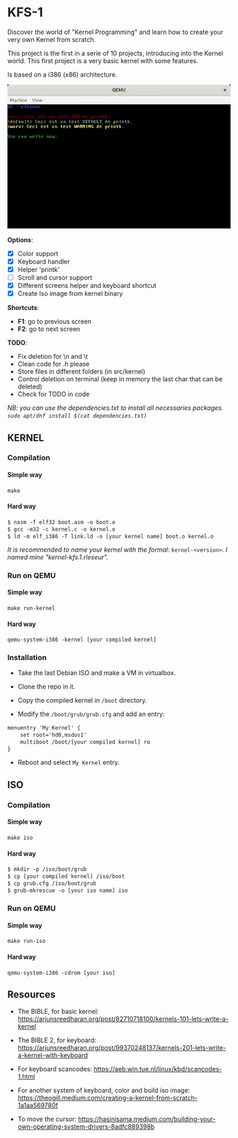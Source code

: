 # KFS-1

Discover the world of "Kernel Programming" and learn how to create your very own Kernel from scratch.

This project is the first in a serie of 10 projects, introducing into the Kernel world. This first project is a very basic kernel with some features.

Is based on a i386 (x86) architecture.

![](https://github.com/GAsNA/KFS-1/blob/scroll_cursor_support/images/presentation_kfs-1_rleseur.gif)

**Options**:
- [x] Color support
- [x] Keyboard handler
- [x] Helper 'printk'
- [ ] Scroll and cursor support
- [x] Different screens helper and keyboard shortcut
- [x] Create Iso image from kernel binary

**Shortcuts**:
- **F1**: go to previous screen
- **F2**: go to next screen

**TODO**:
- Fix deletion for \n and \t
- Clean code for .h please
- Store files in different folders (in src/kernel)
- Control deletion on terminal (keep in memory the last char that can be deleted)
- Check for TODO in code

*NB: you can use the dependencies.txt to install all necessaries packages. ``sudo apt/dnf install $(cat dependencies.txt)``*

## KERNEL

### Compilation

#### Simple way

```
make
```

#### Hard way

```
$ nasm -f elf32 boot.asm -o boot.o
$ gcc -m32 -c kernel.c -o kernel.o
$ ld -m elf_i386 -T link.ld -o [your kernel name] boot.o kernel.o
```

<i>It is recommended to name your kernel with the formal</i>: ``kernel-<version>``. <i>I named mine "kernel-kfs.1.rleseur".</i>

### Run on QEMU

#### Simple way

```
make run-kernel
```

#### Hard way

```
qemu-system-i386 -kernel [your compiled kernel]
```

### Installation

- Take the last Debian ISO and make a VM in virtualbox.

- Clone the repo in it.

- Copy the compiled kernel in ``/boot`` directory.

- Modify the ``/boot/grub/grub.cfg`` and add an entry:

```
menuentry 'My Kernel' {
	set root='hd0,msdos1'
	multiboot /boot/[your compiled kernel] ro
}
```

- Reboot and select ``My Kernel`` entry.

## ISO

### Compilation

#### Simple way

```
make iso
```

#### Hard way

```
$ mkdir -p /iso/boot/grub
$ cp [your compiled kernel] /iso/boot
$ cp grub.cfg /iso/boot/grub
$ grub-mkrescue -o [your iso name] iso
```

### Run on QEMU

#### Simple way

```
make run-iso
```

#### Hard way

```
qemu-system-i386 -cdrom [your iso]
```

## Resources

- The BIBLE, for basic kernel: https://arjunsreedharan.org/post/82710718100/kernels-101-lets-write-a-kernel

- The BIBLE 2, for keyboard: https://arjunsreedharan.org/post/99370248137/kernels-201-lets-write-a-kernel-with-keyboard

- For keyboard scancodes: https://aeb.win.tue.nl/linux/kbd/scancodes-1.html

- For another system of keyboard, color and build iso image: https://theogill.medium.com/creating-a-kernel-from-scratch-1a1aa569780f

- To move the cursor: https://hasinisama.medium.com/building-your-own-operating-system-drivers-8adfc889398b
